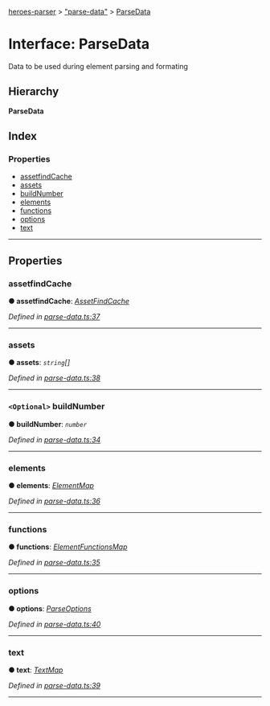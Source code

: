[heroes-parser](../README.md) > ["parse-data"](../modules/_parse_data_.md) > [ParseData](../interfaces/_parse_data_.parsedata.md)

# Interface: ParseData

Data to be used during element parsing and formating

## Hierarchy

**ParseData**

## Index

### Properties

* [assetfindCache](_parse_data_.parsedata.md#assetfindcache)
* [assets](_parse_data_.parsedata.md#assets)
* [buildNumber](_parse_data_.parsedata.md#buildnumber)
* [elements](_parse_data_.parsedata.md#elements)
* [functions](_parse_data_.parsedata.md#functions)
* [options](_parse_data_.parsedata.md#options)
* [text](_parse_data_.parsedata.md#text)

---

## Properties

<a id="assetfindcache"></a>

###  assetfindCache

**● assetfindCache**: *[AssetFindCache](../modules/_parsers_asset_parsers_.md#assetfindcache)*

*Defined in [parse-data.ts:37](https://github.com/joeistas/heroes-parser/blob/be29d1f/src/parse-data.ts#L37)*

___
<a id="assets"></a>

###  assets

**● assets**: *`string`[]*

*Defined in [parse-data.ts:38](https://github.com/joeistas/heroes-parser/blob/be29d1f/src/parse-data.ts#L38)*

___
<a id="buildnumber"></a>

### `<Optional>` buildNumber

**● buildNumber**: *`number`*

*Defined in [parse-data.ts:34](https://github.com/joeistas/heroes-parser/blob/be29d1f/src/parse-data.ts#L34)*

___
<a id="elements"></a>

###  elements

**● elements**: *[ElementMap](../modules/_element_map_.md#elementmap)*

*Defined in [parse-data.ts:36](https://github.com/joeistas/heroes-parser/blob/be29d1f/src/parse-data.ts#L36)*

___
<a id="functions"></a>

###  functions

**● functions**: *[ElementFunctionsMap](../modules/_element_.md#elementfunctionsmap)*

*Defined in [parse-data.ts:35](https://github.com/joeistas/heroes-parser/blob/be29d1f/src/parse-data.ts#L35)*

___
<a id="options"></a>

###  options

**● options**: *[ParseOptions](_parse_options_.parseoptions.md)*

*Defined in [parse-data.ts:40](https://github.com/joeistas/heroes-parser/blob/be29d1f/src/parse-data.ts#L40)*

___
<a id="text"></a>

###  text

**● text**: *[TextMap](../modules/_text_.md#textmap)*

*Defined in [parse-data.ts:39](https://github.com/joeistas/heroes-parser/blob/be29d1f/src/parse-data.ts#L39)*

___

